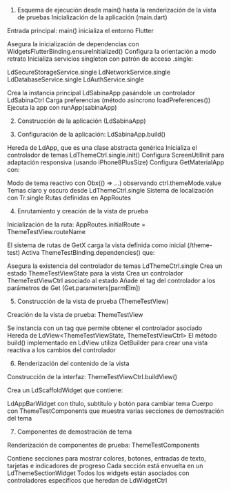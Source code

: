 1. Esquema de ejecución desde main() hasta la renderización de la vista de pruebas
Inicialización de la aplicación (main.dart)

Entrada principal: main() inicializa el entorno Flutter

Asegura la inicialización de dependencias con WidgetsFlutterBinding.ensureInitialized()
Configura la orientación a modo retrato
Inicializa servicios singleton con patrón de acceso .single:

LdSecureStorageService.single
LdNetworkService.single
LdDatabaseService.single
LdAuthService.single

Crea la instancia principal LdSabinaApp pasándole un controlador LdSabinaCtrl
Carga preferencias (método asíncrono loadPreferences())
Ejecuta la app con runApp(sabinaApp)

2. Construcción de la aplicación (LdSabinaApp)

3. Configuración de la aplicación: LdSabinaApp.build()

Hereda de LdApp<LdSabinaCtrl>, que es una clase abstracta genérica
Inicializa el controlador de temas LdThemeCtrl.single.init()
Configura ScreenUtilInit para adaptación responsiva (usando iPhone8PlusSize)
Configura GetMaterialApp con:

Modo de tema reactivo con Obx(() => ...) observando ctrl.themeMode.value
Temas claro y oscuro desde LdThemeCtrl.single
Sistema de localización con Tr.single
Rutas definidas en AppRoutes

4. Enrutamiento y creación de la vista de prueba

Inicialización de la ruta: AppRoutes.initialRoute = ThemeTestView.routeName

El sistema de rutas de GetX carga la vista definida como inicial (/theme-test)
Activa ThemeTestBinding.dependencies() que:

Asegura la existencia del controlador de temas LdThemeCtrl.single
Crea un estado ThemeTestViewState para la vista
Crea un controlador ThemeTestViewCtrl asociado al estado
Añade el tag del controlador a los parámetros de Get (Get.parameters[parmElm])

5. Construcción de la vista de prueba (ThemeTestView)

Creación de la vista de prueba: ThemeTestView

Se instancia con un tag que permite obtener el controlador asociado
Hereda de LdView<ThemeTestViewState, ThemeTestViewCtrl>
El método build() implementado en LdView utiliza GetBuilder<C> para crear una vista reactiva a los cambios del controlador

6. Renderización del contenido de la vista

Construcción de la interfaz: ThemeTestViewCtrl.buildView()

Crea un LdScaffoldWidget que contiene:

LdAppBarWidget con título, subtítulo y botón para cambiar tema
Cuerpo con ThemeTestComponents que muestra varias secciones de demostración del tema

7. Componentes de demostración de tema

Renderización de componentes de prueba: ThemeTestComponents

Contiene secciones para mostrar colores, botones, entradas de texto, tarjetas e indicadores de progreso
Cada sección está envuelta en un LdThemeSectionWidget
Todos los widgets están asociados con controladores específicos que heredan de LdWidgetCtrl